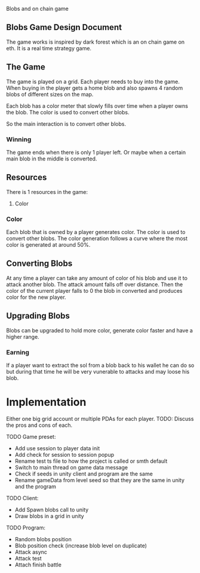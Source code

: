 Blobs and on chain game 

## Blobs Game Design Document

The game works is inspired by dark forest which is an on chain game on eth. 
It is a real time strategy game. 

## The Game 

The game is played on a grid. Each player needs to buy into the game. When buying in the player gets a home blob and also spawns 4 random blobs of different sizes on the map. 

Each blob has a color meter that slowly fills over time when a player owns the blob. The color is used to convert other blobs. 

So the main interaction is to convert other blobs. 

### Winning

The game ends when there is only 1 player left.
Or maybe when a certain main blob in the middle is converted. 

## Resources

There is 1 resources in the game:

1. Color 

### Color

Each blob that is owned by a player generates color. The color is used to convert other blobs.
The color generation follows a curve where the most color is generated at around 50%.  

## Converting Blobs

At any time a player can take any amount of color of his blob and use it to attack another blob. 
The attack amount falls off over distance. 
Then the color of the current player falls to 0 the blob in converted and produces color for the new player.

## Upgrading Blobs

Blobs can be upgraded to hold more color, generate color faster and have a higher range.

### Earning 

If a player want to extract the sol from a blob back to his wallet he can do so but during that time he will be very vunerable to attacks and may loose his blob. 

# Implementation

Either one big grid account or multiple PDAs for each player. 
TODO: Discuss the pros and cons of each.

TODO Game preset: 
- Add use session to player data init
- Add check for session to session popup
- Rename test ts file to how the project is called or smth default 
- Switch to main thread on game data message 
- Check if seeds in unity client and program are the same 
- Rename gameData from level seed so that they are the same in unity and the program

TODO Client: 
- Add Spawn blobs call to unity 
- Draw blobs in a grid in unity 


TODO Program: 
- Random blobs position 
- Blob position check (increase blob level on duplicate)
- Attack async 
- Attack test 
- Attach finish battle 


